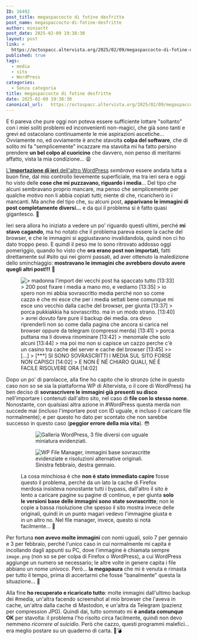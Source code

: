 ```yaml
---
ID: 16492
post_title: megaspaccocto di fotine desfritte
post_name: megaspaccocto-di-fotine-desfritte
author: minioctt
post_date: 2025-02-09 19:38:30
layout: post
link: >
  https://octospacc.altervista.org/2025/02/09/megaspaccocto-di-fotine-desfritte/
published: true
tags:
  - media
  - sito
  - WordPress
categories:
  - Senza categoria
title: megaspaccocto di fotine desfritte
date: 2025-02-09 19:38:30
canonical_url:   https://octospacc.altervista.org/2025/02/09/megaspaccocto-di-fotine-desfritte/
---
```

<!-- wp:paragraph -->
<p>E ti pareva che pure oggi non poteva essere sufficiente lottare "soltanto" con i miei soliti problemi ed inconvenienti non-magici, che già sono tanti e grevi ed ostacolano continuamente le mie aspirazioni ascetiche... Ovviamente no, ed ovviamente è anche stavolta <strong>colpa del software</strong>, che di solito mi fa "semplicemente" incazzare ma stavolta mi ha fatto persino prendere <strong>un bel colpo al cuoricino</strong> che davvero, non penso di meritarmi affatto, vista la mia condizione... 😩</p>
<!-- /wp:paragraph -->

<!-- wp:paragraph -->
<p><a href="/microblog-mirror/2025/02/08/importocto-pazzocto-con-frittura-dei-post-in-olio-vecchio/">L'<strong>importazione di ieri</strong> dell'altro WordPress</a> <em>sembrava</em> essere andata tutta a buon fine, dal mio controllo lievemente superficiale, ma tra ieri sera e oggi ho visto delle <strong>cose che mi puzzavano, riguardo i media</strong>... Del tipo che alcuni sembravano proprio mancare, ma penso che semplicemente per qualche motivo non li abbia copiati tutti; niente di che, ricaricherò io i mancanti. Ma anche del tipo che, su alcuni post, <strong>apparivano le immagini di post completamente diversi...</strong> e da qui il problema si è fatto quasi gigantesco. 🤢</p>
<!-- /wp:paragraph -->

<!-- wp:paragraph -->
<p>Ieri sera allora ho iniziato a vedere un po' riguardo questi ultimi, perché <strong>mi stavo cagando</strong>, ma ho notato che il problema pareva essere la cache del browser, e che le immagini si aggiustavano invalidandola, quindi non ci ho dato troppo peso. E quindi il peso me lo sono ritrovato addosso oggi pomeriggio, quando ho visto che <strong>ora erano post non importati</strong>, fatti direttamente sul #sito qui nei giorni passati, ad aver ottenuto la maledizione dello sminchiaggio: <strong>mostravano le immagini che avrebbero dovuto avere quegli altri post!!!</strong> 🧲</p>
<!-- /wp:paragraph -->

<!-- wp:paragraph -->
<p></p>
<!-- /wp:paragraph -->

<!-- wp:image {"id":16591,"sizeSlug":"full","linkDestination":"none"} -->
<figure class="wp-block-image size-full"><img src="{{site.cdnurl}}/assets/uploads/2025/02/image-28.png" alt="&gt; madonna l'import dei vecchi post ha spaccato tutto [13:33]
&gt; 200 post fixare i media a mano mo, e vediamo [13:35]
&gt; io spero non mi abbia sovrascritto media perché non so come cazzo è che mi esce che per i media settati bene comunque mi esce uno vecchio dalla cache del browser, per giunta [13:37]
&gt; porca pukkiakkia ha sovrascritto. ma in un modo strano. [13:40]
&gt; avrei dovuto fare pure il backup dei media. ora devo riprenderli non so come dalla pagina che ancora si carica nel browser oppure da telegram (compressi merda) [13:41]
&gt; porca puttana ma li doveva rinominare [13:42]
&gt; menomale che solo alcuni [13:44]
&gt; ma poi mo non si capisce un cazzo perche c'è un casino tra cache del server e cache del browser [13:45]
&gt;&gt; [...]
&gt; [***] SI SONO SOVRASCRITTI I MEDIA SUL SITO FORSE NON CAPISCI [14:02]
&gt; E NON È NÉ CHIARO QUALI, NÉ È FACILE RISOLVERE ORA [14:02]" class="wp-image-16591"/></figure>
<!-- /wp:image -->

<!-- wp:paragraph -->
<p></p>
<!-- /wp:paragraph -->

<!-- wp:paragraph -->
<p>Dopo un po' di parolacce, alla fine ho capito che lo stronzo (che in questo caso non so se sia la piattaforma WP di Altervista, o il core di WordPress) ha ben deciso di <strong>sovrascrivere le immagini già presenti su disco</strong> nell'importare i contenuti dall'altro sito, nel caso di <strong>file con lo stesso nome</strong>. Nonostante, con qualsiasi altra azione in #WordPress questa merda non succede mai (incluso l'importare post con ID uguale, e incluso il caricare file normalmente); e per questo ho dato per scontato che non sarebbe successo in questo caso (<strong>peggior errore della mia vita</strong>). 😳</p>
<!-- /wp:paragraph -->

<!-- wp:paragraph -->
<p></p>
<!-- /wp:paragraph -->

<!-- wp:gallery {"linkTo":"none"} -->
<figure class="wp-block-gallery has-nested-images columns-default is-cropped"><!-- wp:image {"id":16589,"sizeSlug":"large","linkDestination":"none"} -->
<figure class="wp-block-image size-large"><img src="{{site.cdnurl}}/assets/uploads/2025/02/image-26.png" alt="Galleria WordPress, 3 file diversi con uguale miniatura evidenziati." class="wp-image-16589"/></figure>
<!-- /wp:image -->

<!-- wp:image {"id":16590,"sizeSlug":"large","linkDestination":"none"} -->
<figure class="wp-block-image size-large"><img src="{{site.cdnurl}}/assets/uploads/2025/02/image-27.png" alt="WP File Manager, immagini base sovrascritte evidenziate e risoluzioni alternative originali. Sinistra febbraio, destra gennaio." class="wp-image-16590"/></figure>
<!-- /wp:image --><figcaption class="blocks-gallery-caption wp-element-caption">La cosa minchiosa è che <strong>non è stato immediato capire</strong> fosse questo il problema, perché da un lato la cache di Firefox merdosa insisteva nonostante tutti i bypass, dall'altro il sito è lento a caricare pagine su pagine di continuo, e per giunta <strong>solo le versioni base delle immagini sono state sovrascritte</strong>; non le copie a bassa risoluzione che spesso il sito mostra invece delle originali, quindi in un punto magari vedevo l'immagine giusta e in un altro no. Nel file manager, invece, questo si nota facilmente... 😤</figcaption></figure>
<!-- /wp:gallery -->

<!-- wp:paragraph -->
<p></p>
<!-- /wp:paragraph -->

<!-- wp:paragraph -->
<p>Per fortuna <strong>non avevo molte immagini</strong> con nomi uguali, solo 7 per gennaio e 3 per febbraio, perché l'unico caso in cui normalmente mi capita è incollando dagli appunti su PC, dove l'immagine è chiamata sempre <code>image.png</code> (non so se per colpa di Firefox o WordPress), a cui WordPress aggiunge un numero se necessario; le altre volte in genere capita i file abbiano un nome univoco. Però... <strong>la megapaura</strong> che mi è venuta e rimasta per tutto il tempo, prima di accertarmi che fosse "banalmente" questa la situazione... 🌋</p>
<!-- /wp:paragraph -->

<!-- wp:paragraph -->
<p>Alla fine <strong>ho recuperato e ricaricato tutto</strong>: molte immagini dall'ultimo backup dei #media, un'altra facendo screenshot al mio browser che l'aveva in cache, un'altra dalla cache di Mastodon, e un'altra da Telegram (pazienz per compression JPG). Quindi dai, tutto sommato mi <strong>è andata comunque OK</strong> per stavolta: il problema l'ho risolto circa facilmente, quindi non devo nemmeno <em>ricorrere al suicidio</em>. Però che cazzo, questi programmi malefici... era meglio postare su un quaderno di carta. 📎💣</p>
<!-- /wp:paragraph -->